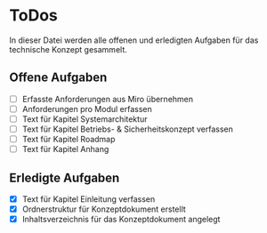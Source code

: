# ToDos

In dieser Datei werden alle offenen und erledigten Aufgaben für das technische Konzept gesammelt.

## Offene Aufgaben

- [ ] Erfasste Anforderungen aus Miro übernehmen
- [ ] Anforderungen pro Modul erfassen
- [ ] Text für Kapitel Systemarchitektur
- [ ] Text für Kapitel Betriebs- & Sicherheitskonzept verfassen
- [ ] Text für Kapitel Roadmap
- [ ] Text für Kapitel Anhang

## Erledigte Aufgaben

- [x] Text für Kapitel Einleitung verfassen
- [x] Ordnerstruktur für Konzeptdokument erstellt
- [x] Inhaltsverzeichnis für das Konzeptdokument angelegt
